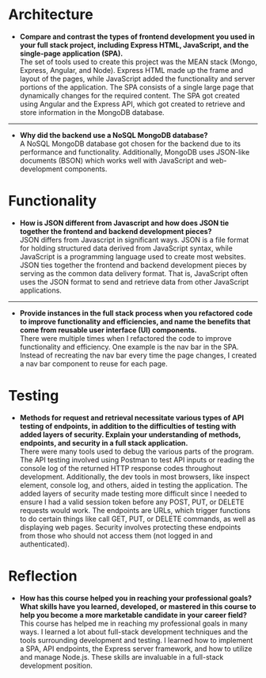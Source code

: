 # Architecture
- <strong>Compare and contrast the types of frontend development you used in your full stack project, including Express HTML, JavaScript, and the single-page application (SPA).</strong></br>
The set of tools used to create this project was the MEAN stack (Mongo, Express, Angular, and Node). Express HTML made up the frame and layout of the pages, while JavaScript added the functionality and server portions of the application. The SPA consists of a single large page that dynamically changes for the required content. The SPA got created using Angular and the Express API, which got created to retrieve and store information in the MongoDB database.
---
- <strong>Why did the backend use a NoSQL MongoDB database?</strong></br>
A NoSQL MongoDB database got chosen for the backend due to its performance and functionality. Additionally, MongoDB uses JSON-like documents (BSON) which works well with JavaScript and web-development components.
# Functionality
- <strong>How is JSON different from Javascript and how does JSON tie together the frontend and backend development pieces?</strong></br>
JSON differs from Javascript in significant ways. JSON is a file format for holding structured data derived from JavaScript syntax, while JavaScript is a programming language used to create most websites. JSON ties together the frontend and backend development pieces by serving as the common data delivery format. That is, JavaScript often uses the JSON format to send and retrieve data from other JavaScript applications.
---
- <strong>Provide instances in the full stack process when you refactored code to improve functionality and efficiencies, and name the benefits that come from reusable user interface (UI) components.</strong></br>
There were multiple times when I refactored the code to improve functionality and efficiency. One example is the nav bar in the SPA. Instead of recreating the nav bar every time the page changes, I created a nav bar component to reuse for each page.
# Testing
- <strong>Methods for request and retrieval necessitate various types of API testing of endpoints, in addition to the difficulties of testing with added layers of security. Explain your understanding of methods, endpoints, and security in a full stack application.</strong></br>
There were many tools used to debug the various parts of the program. The API testing involved using Postman to test API inputs or reading the console log of the returned HTTP response codes throughout development. Additionally, the dev tools in most browsers, like inspect element, console log, and others, aided in testing the application. The added layers of security made testing more difficult since I needed to ensure I had a valid session token before any POST, PUT, or DELETE requests would work. The endpoints are URLs, which trigger functions to do certain things like call GET, PUT, or DELETE commands, as well as displaying web pages. Security involves protecting these endpoints from those who should not access them (not logged in and authenticated).
# Reflection
- <strong>How has this course helped you in reaching your professional goals? What skills have you learned, developed, or mastered in this course to help you become a more marketable candidate in your career field?</strong></br>
This course has helped me in reaching my professional goals in many ways. I learned a lot about full-stack development techniques and the tools surrounding development and testing. I learned how to implement a SPA, API endpoints, the Express server framework, and how to utilize and manage Node.js. These skills are invaluable in a full-stack development position.
